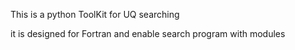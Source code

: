 This is a python ToolKit for UQ searching

it is designed for Fortran and enable search program with modules
